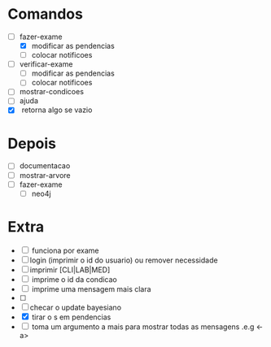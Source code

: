 # Comandos

- [ ] fazer-exame
    - [X] modificar as pendencias
    - [ ] colocar notificoes
- [ ] verificar-exame
    - [ ] modificar as pendencias
    - [ ] colocar notificoes
- [ ] mostrar-condicoes
- [ ] ajuda
- [X] <pendencias> retorna algo se vazio

# Depois

- [ ] documentacao
- [ ] mostrar-arvore
- [ ] fazer-exame
    - [ ] neo4j

# Extra

- [ ] <mostrar-condicoes> funciona por exame
- [ ] login (imprimir o id do usuario) ou remover necessidade
- [ ] imprimir [CLI|LAB|MED]
- [ ] <registrar-condicao> imprime o id da condicao
- [ ] <pendencias> imprime uma mensagem mais clara
- [ ] <listar-condicoes>
- [ ] checar o update bayesiano
- [X] <pendencias> tirar o s em pendencias
- [ ] <notificaoes> toma um argumento a mais para mostrar todas as mensagens .e.g <-a>
